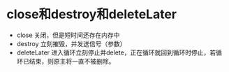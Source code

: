 # close和destroy和deleteLater

* close 关闭，但是短时间还存在内存中
* destroy 立刻摧毁，并发送信号（参数）
* deleteLater 进入循环立刻停止并delete，正在循环就回到循环时停止，若循环已结束，则原主将一直不被删除。
